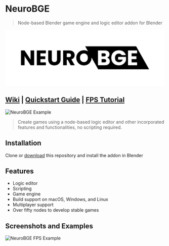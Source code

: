 # NeuroBGE
> Node-based Blender game engine and logic editor addon for Blender

![NeuroBGE Storefront](images/nbge_re.png)
## [Wiki](https://github.com/underpig1/neuro-bge/wiki) | [Quickstart Guide](https://github.com/underpig1/neuro-bge/wiki/Quickstart-Guide) | [FPS Tutorial](https://www.youtube.com/watch?v=F63lMZXwCV8)
![NeuroBGE Example](images/untitled.png)
> Create games using a node-based logic editor and other incorporated features and functionalities, no scripting required.
## Installation
Clone or [download](https://github.com/underpig1/neuro-bge/archive/master.zip) this repository and install the addon in Blender
## Features
- Logic editor
- Scripting
- Game engine
- Build support on macOS, Windows, and Linux
- Multiplayer support
- Over fifty nodes to develop stable games

## Screenshots and Examples
![NeuroBGE FPS Example](images/fps.gif)
